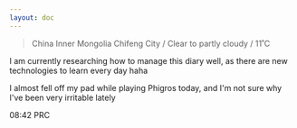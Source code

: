 ```yaml
---
layout: doc
---
```


> China Inner Mongolia Chifeng City / Clear to partly cloudy / 11˚C

I am currently researching how to manage this diary well, as there are new technologies to learn every day haha

I almost fell off my pad while playing Phigros today, and I'm not sure why I've been very irritable lately

08:42 PRC
